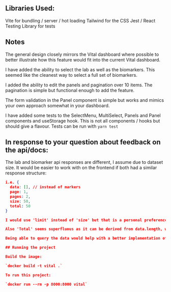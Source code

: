 
## Libraries Used:

Vite for bundling / server / hot loading
Tailwind for the CSS
Jest / React Testing Library for tests

## Notes

The general design closely mirrors the Vital dashboard where possible to better illustrate how this feature would fit into the current Vital dashboard.

I have added the ability to select the lab as well as the biomarkers.  This seemed like the cleanest way to select a full set of biomarkers.

I added the ability to edit the panels and pagination over 10 items.  The pagination is simple but functional enough to add the feature.  

The form validation in the Panel component is simple but works and mimics your own approach somewhat in your dashboard.

I have added some tests to the SelectMenu, MultiSelect, Panels and Panel components and useStorage hook.  This is not all components / hooks but should give a flavour.  Tests can be run with `yarn test`

## In response to your question about feedback on the api/docs:

The lab and biomarker api responses are different, I assume due to dataset size.  It would be easier to work with on the frontend if both had a similar response structure:
```json
i.e. {
  data: [], // instead of markers
  page: 1,
  pages: 2,
  size: 50,
  total: 50
}

I would use 'limit' instead of 'size' but that is a personal preference and I would use 'offset' instead of 'pages' as I think it is more flexible as it allows for different perPage values.  

Also 'Total' seems superfluous as it can be derived from data.length, whereas totalResults would be more useful especially if used with 'offset'.

Being able to query the data would help with a better implementation of the Biomarker multi-select so the text filter would be done via the api and would then not require all results to be fetched in advance.  In addition to this I would also want the ability to sort by popularity or similar so the default set of results prior to the text filter could show regularly selected biomarkers (e.g. 10/20 items).  However the ability to browse rather than search may be better if users are not familiar with the dataset options.

## Running the project

Build the image:

`docker build -t vital .`

To run this project:

`docker run --rm -p 8000:8000 vital`